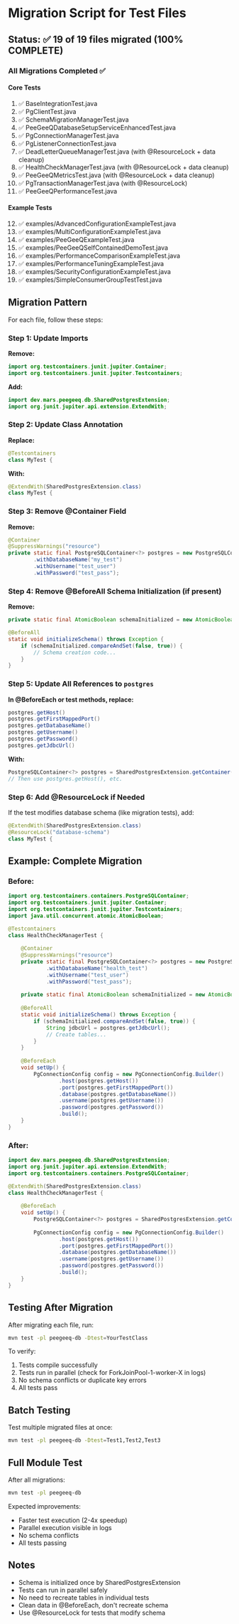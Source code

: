 # Migration Script for Test Files

## Status: ✅ 19 of 19 files migrated (100% COMPLETE)

### All Migrations Completed ✅

#### Core Tests
1. ✅ BaseIntegrationTest.java
2. ✅ PgClientTest.java
3. ✅ SchemaMigrationManagerTest.java
4. ✅ PeeGeeQDatabaseSetupServiceEnhancedTest.java
5. ✅ PgConnectionManagerTest.java
6. ✅ PgListenerConnectionTest.java
7. ✅ DeadLetterQueueManagerTest.java (with @ResourceLock + data cleanup)
8. ✅ HealthCheckManagerTest.java (with @ResourceLock + data cleanup)
9. ✅ PeeGeeQMetricsTest.java (with @ResourceLock + data cleanup)
10. ✅ PgTransactionManagerTest.java (with @ResourceLock)
11. ✅ PeeGeeQPerformanceTest.java

#### Example Tests
12. ✅ examples/AdvancedConfigurationExampleTest.java
13. ✅ examples/MultiConfigurationExampleTest.java
14. ✅ examples/PeeGeeQExampleTest.java
15. ✅ examples/PeeGeeQSelfContainedDemoTest.java
16. ✅ examples/PerformanceComparisonExampleTest.java
17. ✅ examples/PerformanceTuningExampleTest.java
18. ✅ examples/SecurityConfigurationExampleTest.java
19. ✅ examples/SimpleConsumerGroupTestTest.java

## Migration Pattern

For each file, follow these steps:

### Step 1: Update Imports
**Remove:**
```java
import org.testcontainers.junit.jupiter.Container;
import org.testcontainers.junit.jupiter.Testcontainers;
```

**Add:**
```java
import dev.mars.peegeeq.db.SharedPostgresExtension;
import org.junit.jupiter.api.extension.ExtendWith;
```

### Step 2: Update Class Annotation
**Replace:**
```java
@Testcontainers
class MyTest {
```

**With:**
```java
@ExtendWith(SharedPostgresExtension.class)
class MyTest {
```

### Step 3: Remove @Container Field
**Remove:**
```java
@Container
@SuppressWarnings("resource")
private static final PostgreSQLContainer<?> postgres = new PostgreSQLContainer<>("postgres:15.13-alpine3.20")
        .withDatabaseName("my_test")
        .withUsername("test_user")
        .withPassword("test_pass");
```

### Step 4: Remove @BeforeAll Schema Initialization (if present)
**Remove:**
```java
private static final AtomicBoolean schemaInitialized = new AtomicBoolean(false);

@BeforeAll
static void initializeSchema() throws Exception {
    if (schemaInitialized.compareAndSet(false, true)) {
        // Schema creation code...
    }
}
```

### Step 5: Update All References to `postgres`
**In @BeforeEach or test methods, replace:**
```java
postgres.getHost()
postgres.getFirstMappedPort()
postgres.getDatabaseName()
postgres.getUsername()
postgres.getPassword()
postgres.getJdbcUrl()
```

**With:**
```java
PostgreSQLContainer<?> postgres = SharedPostgresExtension.getContainer();
// Then use postgres.getHost(), etc.
```

### Step 6: Add @ResourceLock if Needed
If the test modifies database schema (like migration tests), add:
```java
@ExtendWith(SharedPostgresExtension.class)
@ResourceLock("database-schema")
class MyTest {
```

## Example: Complete Migration

### Before:
```java
import org.testcontainers.containers.PostgreSQLContainer;
import org.testcontainers.junit.jupiter.Container;
import org.testcontainers.junit.jupiter.Testcontainers;
import java.util.concurrent.atomic.AtomicBoolean;

@Testcontainers
class HealthCheckManagerTest {
    
    @Container
    @SuppressWarnings("resource")
    private static final PostgreSQLContainer<?> postgres = new PostgreSQLContainer<>("postgres:15.13-alpine3.20")
            .withDatabaseName("health_test")
            .withUsername("test_user")
            .withPassword("test_pass");
    
    private static final AtomicBoolean schemaInitialized = new AtomicBoolean(false);
    
    @BeforeAll
    static void initializeSchema() throws Exception {
        if (schemaInitialized.compareAndSet(false, true)) {
            String jdbcUrl = postgres.getJdbcUrl();
            // Create tables...
        }
    }
    
    @BeforeEach
    void setUp() {
        PgConnectionConfig config = new PgConnectionConfig.Builder()
                .host(postgres.getHost())
                .port(postgres.getFirstMappedPort())
                .database(postgres.getDatabaseName())
                .username(postgres.getUsername())
                .password(postgres.getPassword())
                .build();
    }
}
```

### After:
```java
import dev.mars.peegeeq.db.SharedPostgresExtension;
import org.junit.jupiter.api.extension.ExtendWith;
import org.testcontainers.containers.PostgreSQLContainer;

@ExtendWith(SharedPostgresExtension.class)
class HealthCheckManagerTest {
    
    @BeforeEach
    void setUp() {
        PostgreSQLContainer<?> postgres = SharedPostgresExtension.getContainer();
        
        PgConnectionConfig config = new PgConnectionConfig.Builder()
                .host(postgres.getHost())
                .port(postgres.getFirstMappedPort())
                .database(postgres.getDatabaseName())
                .username(postgres.getUsername())
                .password(postgres.getPassword())
                .build();
    }
}
```

## Testing After Migration

After migrating each file, run:
```bash
mvn test -pl peegeeq-db -Dtest=YourTestClass
```

To verify:
1. Tests compile successfully
2. Tests run in parallel (check for ForkJoinPool-1-worker-X in logs)
3. No schema conflicts or duplicate key errors
4. All tests pass

## Batch Testing

Test multiple migrated files at once:
```bash
mvn test -pl peegeeq-db -Dtest=Test1,Test2,Test3
```

## Full Module Test

After all migrations:
```bash
mvn test -pl peegeeq-db
```

Expected improvements:
- Faster test execution (2-4x speedup)
- Parallel execution visible in logs
- No schema conflicts
- All tests passing

## Notes

- Schema is initialized once by SharedPostgresExtension
- Tests can run in parallel safely
- No need to recreate tables in individual tests
- Clean data in @BeforeEach, don't recreate schema
- Use @ResourceLock for tests that modify schema


